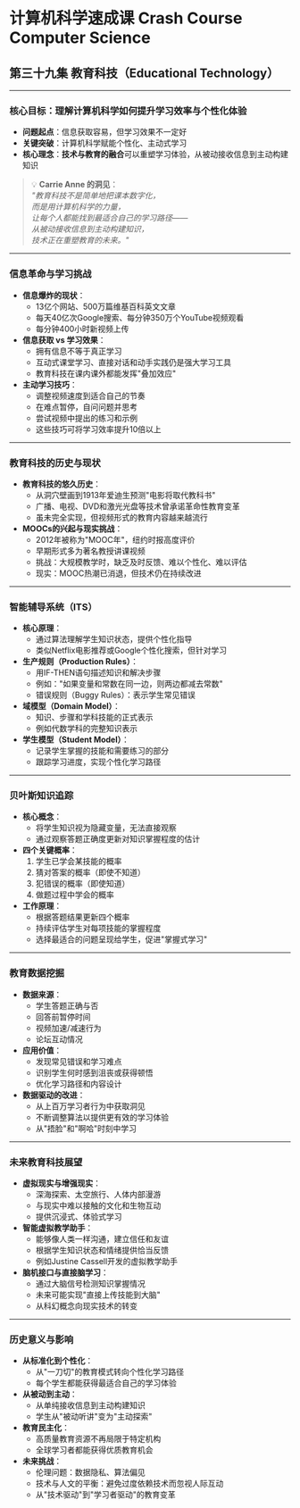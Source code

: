 # 计算机科学速成课 Crash Course Computer Science

## 第三十九集 教育科技（Educational Technology）

---

### **核心目标：理解计算机科学如何提升学习效率与个性化体验**

- **问题起点**：信息获取容易，但学习效果不一定好
- **关键突破**：计算机科学赋能个性化、主动式学习
- **核心理念**：**技术与教育的融合**可以重塑学习体验，从被动接收信息到主动构建知识

> 💡 **Carrie Anne 的洞见**：  
> *"教育科技不是简单地把课本数字化，  
> 而是用计算机科学的力量，  
> 让每个人都能找到最适合自己的学习路径——  
> 从被动接收信息到主动构建知识，  
> 技术正在重塑教育的未来。"*

---

### **信息革命与学习挑战**

- **信息爆炸的现状**：
  - 13亿个网站、500万篇维基百科英文文章
  - 每天40亿次Google搜索、每分钟350万个YouTube视频观看
  - 每分钟400小时新视频上传
- **信息获取 vs 学习效果**：
  - 拥有信息不等于真正学习
  - 互动式课堂学习、直接对话和动手实践仍是强大学习工具
  - 教育科技在课内课外都能发挥"叠加效应"
- **主动学习技巧**：
  - 调整视频速度到适合自己的节奏
  - 在难点暂停，自问问题并思考
  - 尝试视频中提出的练习和示例
  - 这些技巧可将学习效率提升10倍以上

---

### **教育科技的历史与现状**

- **教育科技的悠久历史**：
  - 从洞穴壁画到1913年爱迪生预测"电影将取代教科书"
  - 广播、电视、DVD和激光光盘等技术曾承诺革命性教育变革
  - 虽未完全实现，但视频形式的教育内容越来越流行
- **MOOCs的兴起与现实挑战**：
  - 2012年被称为"MOOC年"，纽约时报高度评价
  - 早期形式多为著名教授讲课视频
  - 挑战：大规模教学时，缺乏及时反馈、难以个性化、难以评估
  - 现实：MOOC热潮已消退，但技术仍在持续改进

---

### **智能辅导系统（ITS）**

- **核心原理**：
  - 通过算法理解学生知识状态，提供个性化指导
  - 类似Netflix电影推荐或Google个性化搜索，但针对学习
- **生产规则（Production Rules）**：
  - 用IF-THEN语句描述知识和解决步骤
  - 例如："如果变量和常数在同一边，则两边都减去常数"
  - 错误规则（Buggy Rules）：表示学生常见错误
- **域模型（Domain Model）**：
  - 知识、步骤和学科技能的正式表示
  - 例如代数学科的完整知识表示
- **学生模型（Student Model）**：
  - 记录学生掌握的技能和需要练习的部分
  - 跟踪学习进度，实现个性化学习路径

---

### **贝叶斯知识追踪**

- **核心概念**：
  - 将学生知识视为隐藏变量，无法直接观察
  - 通过观察答题正确度更新对知识掌握程度的估计
- **四个关键概率**：
  1. 学生已学会某技能的概率
  2. 猜对答案的概率（即使不知道）
  3. 犯错误的概率（即使知道）
  4. 做题过程中学会的概率
- **工作原理**：
  - 根据答题结果更新四个概率
  - 持续评估学生对每项技能的掌握程度
  - 选择最适合的问题呈现给学生，促进"掌握式学习"

---

### **教育数据挖掘**

- **数据来源**：
  - 学生答题正确与否
  - 回答前暂停时间
  - 视频加速/减速行为
  - 论坛互动情况
- **应用价值**：
  - 发现常见错误和学习难点
  - 识别学生何时感到沮丧或获得顿悟
  - 优化学习路径和内容设计
- **数据驱动的改进**：
  - 从上百万学习者行为中获取洞见
  - 不断调整算法以提供更有效的学习体验
  - 从"捂脸"和"啊哈"时刻中学习

---

### **未来教育科技展望**

- **虚拟现实与增强现实**：
  - 深海探索、太空旅行、人体内部漫游
  - 与现实中难以接触的文化和生物互动
  - 提供沉浸式、体验式学习
- **智能虚拟教学助手**：
  - 能够像人类一样沟通，建立信任和友谊
  - 根据学生知识状态和情绪提供恰当反馈
  - 例如Justine Cassell开发的虚拟教学助手
- **脑机接口与直接脑学习**：
  - 通过大脑信号检测知识掌握情况
  - 未来可能实现"直接上传技能到大脑"
  - 从科幻概念向现实技术的转变

---

### **历史意义与影响**

- **从标准化到个性化**：
  - 从"一刀切"的教育模式转向个性化学习路径
  - 每个学生都能获得最适合自己的学习体验
- **从被动到主动**：
  - 从单纯接收信息到主动构建知识
  - 学生从"被动听讲"变为"主动探索"
- **教育民主化**：
  - 高质量教育资源不再局限于特定机构
  - 全球学习者都能获得优质教育机会
- **未来挑战**：
  - 伦理问题：数据隐私、算法偏见
  - 技术与人文的平衡：避免过度依赖技术而忽视人际互动
  - 从"技术驱动"到"学习者驱动"的教育变革
